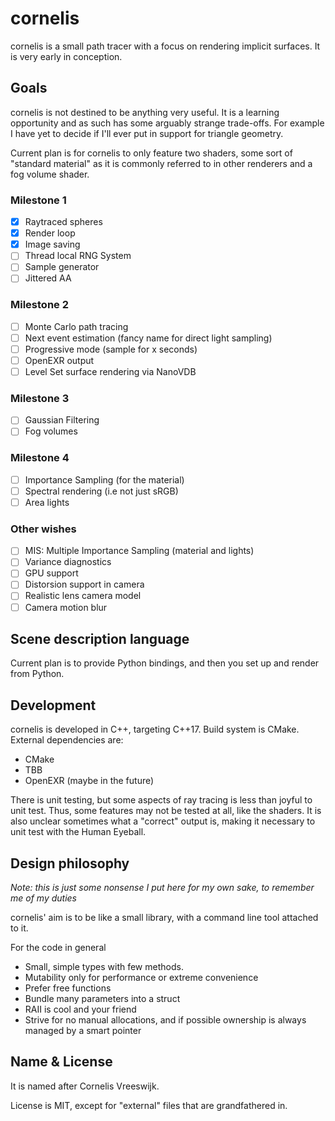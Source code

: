# cornelis
cornelis is a small path tracer with a focus on rendering implicit surfaces. It is very early in conception.

## Goals
cornelis is not destined to be anything very useful. It is a learning opportunity and as such has some arguably strange trade-offs. For example I have yet to decide if I'll ever put in support for triangle geometry.

Current plan is for cornelis to only feature two shaders, some sort of "standard material" as it is commonly referred to in other renderers and a fog volume shader. 

### Milestone 1
 - [x] Raytraced spheres
 - [x] Render loop
 - [x] Image saving
 - [ ] Thread local RNG System
 - [ ] Sample generator
 - [ ] Jittered AA

### Milestone 2
 - [ ] Monte Carlo path tracing
 - [ ] Next event estimation (fancy name for direct light sampling)
 - [ ] Progressive mode (sample for x seconds)
 - [ ] OpenEXR output
 - [ ] Level Set surface rendering via NanoVDB
  
### Milestone 3
 - [ ] Gaussian Filtering
 - [ ] Fog volumes

### Milestone 4
 - [ ] Importance Sampling (for the material)
 - [ ] Spectral rendering (i.e not just sRGB)
 - [ ] Area lights

### Other wishes
 - [ ] MIS: Multiple Importance Sampling (material and lights)
 - [ ] Variance diagnostics
 - [ ] GPU support
 - [ ] Distorsion support in camera
 - [ ] Realistic lens camera model
 - [ ] Camera motion blur

## Scene description language
Current plan is to provide Python bindings, and then you set up and render from Python.

## Development
cornelis is developed in C++, targeting C++17. Build system is CMake. External dependencies are:
 - CMake
 - TBB
 - OpenEXR (maybe in the future)

There is unit testing, but some aspects of ray tracing is less than joyful to unit test. Thus, some features may not be tested at all, like the shaders. It is also unclear sometimes what a "correct" output is, making it necessary to unit test with the Human Eyeball.

## Design philosophy
*Note: this is just some nonsense I put here for my own sake, to remember me of my duties*

cornelis' aim is to be like a small library, with a command line tool attached to it. 

For the code in general
- Small, simple types with few methods.
- Mutability only for performance or extreme convenience
- Prefer free functions
- Bundle many parameters into a struct
- RAII is cool and your friend
- Strive for no manual allocations, and if possible ownership is always managed by a smart pointer

## Name & License
It is named after Cornelis Vreeswijk. 

License is MIT, except for "external" files that are grandfathered in.

